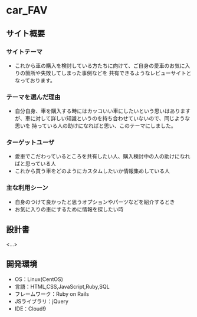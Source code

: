 # car_FAV

## サイト概要
### サイトテーマ
- これから車の購入を検討している方たちに向けて、ご自身の愛車のお気に入りの箇所や失敗してしまった事例などを
  共有できるようなレビューサイトとなっております。

### テーマを選んだ理由
- 自分自身、車を購入する時にはカッコいい車にしたいという思いはありますが、車に対して詳しい知識というのを持ち合わせていないので、同じような思いを
  持っている人の助けになればと思い、このテーマにしました。

### ターゲットユーザ
- 愛車でこだわっているところを共有したい人、購入検討中の人の助けになればと思っている人
- これから買う車をどのようにカスタムしたいか情報集めしている人

### 主な利用シーン
- 自身のつけて良かったと思うオプションやパーツなどを紹介するとき
- お気に入りの車にするために情報を探したい時

## 設計書
<...>

## 開発環境
- OS：Linux(CentOS)
- 言語：HTML,CSS,JavaScript,Ruby,SQL
- フレームワーク：Ruby on Rails
- JSライブラリ：jQuery
- IDE：Cloud9